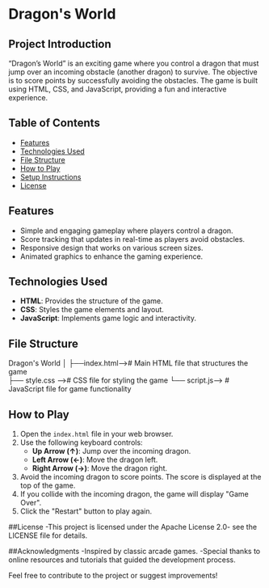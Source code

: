 # Dragon's World

## Project Introduction

“Dragon’s World” is an exciting game where you control a dragon that must jump over an incoming obstacle (another dragon) to survive. The objective is to score points by successfully avoiding the obstacles. The game is built using HTML, CSS, and JavaScript, providing a fun and interactive experience.

## Table of Contents

- [Features](#features)
- [Technologies Used](#technologies-used)
- [File Structure](#file-structure)
- [How to Play](#how-to-play)
- [Setup Instructions](#setup-instructions)
- [License](#license)

## Features

- Simple and engaging gameplay where players control a dragon.
- Score tracking that updates in real-time as players avoid obstacles.
- Responsive design that works on various screen sizes.
- Animated graphics to enhance the gaming experience.

## Technologies Used

- **HTML**: Provides the structure of the game.
- **CSS**: Styles the game elements and layout.
- **JavaScript**: Implements game logic and interactivity.

## File Structure
Dragon's World 
│
├──index.html--># Main HTML file that structures the game   
├── style.css --># CSS file for styling the game 
└── script.js--> # JavaScript file for game functionality


## How to Play

1. Open the `index.html` file in your web browser.
2. Use the following keyboard controls:
   - **Up Arrow (↑)**: Jump over the incoming dragon.
   - **Left Arrow (←)**: Move the dragon left.
   - **Right Arrow (→)**: Move the dragon right.
3. Avoid the incoming dragon to score points. The score is displayed at the top of the game.
4. If you collide with the incoming dragon, the game will display "Game Over".
5. Click the "Restart" button to play again.
   
##License
-This project is licensed under the Apache License 2.0- see the LICENSE file for details.

##Acknowledgments
-Inspired by classic arcade games.
-Special thanks to online resources and tutorials that guided the development process.

Feel free to contribute to the project or suggest improvements!
